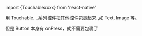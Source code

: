 import {Touchablexxxx} from 'react-native'
<Touchxxx>
<View> </View>
<Touchxxx>

用 Touchable....系列控件把其他控件包裹起来
,如 Text, Image 等。

但是 Button 本身有 onPress，就不需要包裹了
